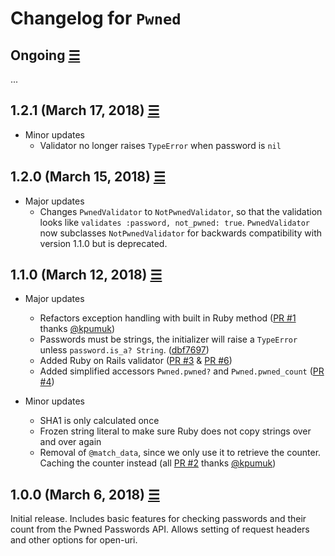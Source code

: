 # Changelog for `Pwned`

## Ongoing [☰](https://github.com/philnash/pwned/compare/v1.2.1...master)

...

## 1.2.1 (March 17, 2018) [☰](https://github.com/philnash/pwned/commits/v1.2.1)

* Minor updates
  * Validator no longer raises `TypeError` when password is `nil`

## 1.2.0 (March 15, 2018) [☰](https://github.com/philnash/pwned/commits/v1.2.0)

* Major updates
  * Changes `PwnedValidator` to `NotPwnedValidator`, so that the validation looks like `validates :password, not_pwned: true`. `PwnedValidator` now subclasses `NotPwnedValidator` for backwards compatibility with version 1.1.0 but is deprecated.

## 1.1.0 (March 12, 2018) [☰](https://github.com/philnash/pwned/commits/v1.1.0)

* Major updates
  * Refactors exception handling with built in Ruby method ([PR #1](https://github.com/philnash/pwned/pull/1) thanks [@kpumuk](https://github.com/kpumuk))
  * Passwords must be strings, the initializer will raise a `TypeError` unless `password.is_a? String`. ([dbf7697](https://github.com/philnash/pwned/commit/dbf7697e878d87ac74aed1e715cee19b73473369))
  * Added Ruby on Rails validator ([PR #3](https://github.com/philnash/pwned/pull/3) & [PR #6](https://github.com/philnash/pwned/pull/6))
  * Added simplified accessors `Pwned.pwned?` and `Pwned.pwned_count` ([PR #4](https://github.com/philnash/pwned/pull/4))

* Minor updates
  * SHA1 is only calculated once
  * Frozen string literal to make sure Ruby does not copy strings over and over again
  * Removal of `@match_data`, since we only use it to retrieve the counter. Caching the counter instead (all [PR #2](https://github.com/philnash/pwned/pull/2) thanks [@kpumuk](https://github.com/kpumuk))

## 1.0.0 (March 6, 2018) [☰](https://github.com/philnash/pwned/commits/v1.0.0)

Initial release. Includes basic features for checking passwords and their count from the Pwned Passwords API. Allows setting of request headers and other options for open-uri.
